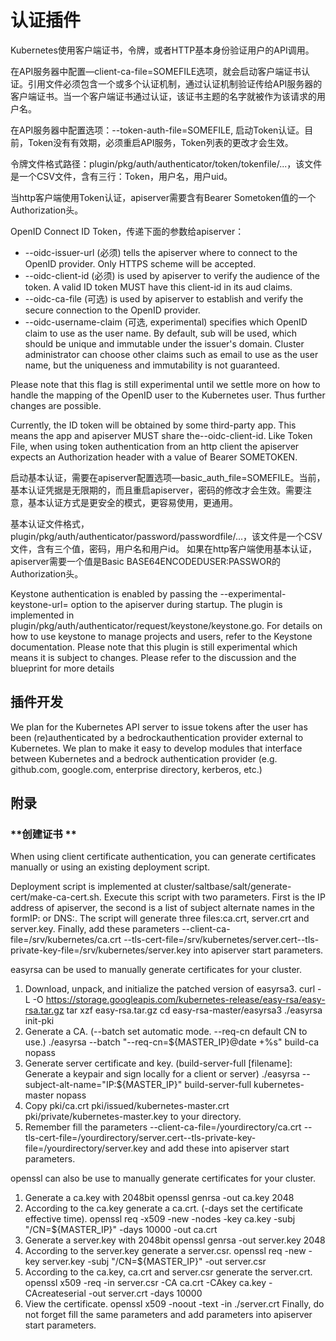 # **认证插件**

Kubernetes使用客户端证书，令牌，或者HTTP基本身份验证用户的API调用。

在API服务器中配置—client-ca-file=SOMEFILE选项，就会启动客户端证书认证。引用文件必须包含一个或多个认证机制，通过认证机制验证传给API服务器的客户端证书。当一个客户端证书通过认证，该证书主题的名字就被作为该请求的用户名。

在API服务器中配置选项：--token-auth-file=SOMEFILE, 启动Token认证。目前，Token没有有效期，必须重启API服务，Token列表的更改才会生效。

令牌文件格式路径：plugin/pkg/auth/authenticator/token/tokenfile/...，该文件是一个CSV文件，含有三行：Token，用户名，用户uid。

当http客户端使用Token认证，apiserver需要含有Bearer Sometoken值的一个Authorization头。

OpenID Connect ID Token，传递下面的参数给apiserver：
- --oidc-issuer-url (必须) tells the apiserver where to connect to the OpenID provider. Only HTTPS scheme will be accepted.
- --oidc-client-id (必须) is used by apiserver to verify the audience of the token. A valid ID token MUST have this client-id in its aud claims.
- --oidc-ca-file (可选) is used by apiserver to establish and verify the secure connection to the OpenID provider.
- --oidc-username-claim (可选, experimental) specifies which OpenID claim to use as the user name. By default, sub will be used, which should be unique and immutable under the issuer's domain. Cluster administrator can choose other claims such as email to use as the user name, but the uniqueness and immutability is not guaranteed.

Please note that this flag is still experimental until we settle more on how to handle the mapping of the OpenID user to the Kubernetes user. Thus further changes are possible.

Currently, the ID token will be obtained by some third-party app. This means the app and apiserver MUST share the--oidc-client-id.
Like Token File, when using token authentication from an http client the apiserver expects an Authorization header with a value of Bearer SOMETOKEN.


启动基本认证，需要在apiserver配置选项—basic_auth_file=SOMEFILE。当前，基本认证凭据是无限期的，而且重启apiserver，密码的修改才会生效。需要注意，基本认证方式是更安全的模式，更容易使用，更通用。

基本认证文件格式，plugin/pkg/auth/authenticator/password/passwordfile/...，该文件是一个CSV文件，含有三个值，密码，用户名和用户id。
如果在http客户端使用基本认证，apiserver需要一个值是Basic BASE64ENCODEDUSER:PASSWOR的Authorization头。

Keystone authentication is enabled by passing the --experimental-keystone-url=<AuthURL> option to the apiserver during startup. The plugin is implemented in plugin/pkg/auth/authenticator/request/keystone/keystone.go. For details on how to use keystone to manage projects and users, refer to the Keystone documentation. Please note that this plugin is still experimental which means it is subject to changes. Please refer to the discussion and the blueprint for more details

## **插件开发** 

We plan for the Kubernetes API server to issue tokens after the user has been (re)authenticated by a bedrockauthentication provider external to Kubernetes. We plan to make it easy to develop modules that interface between Kubernetes and a bedrock authentication provider (e.g. github.com, google.com, enterprise directory, kerberos, etc.)

## **附录**

### **创建证书 **
When using client certificate authentication, you can generate certificates manually or using an existing deployment script.

Deployment script is implemented at cluster/saltbase/salt/generate-cert/make-ca-cert.sh. Execute this script with two parameters. First is the IP address of apiserver, the second is a list of subject alternate names in the formIP:<ip-address> or DNS:<dns-name>. The script will generate three files:ca.crt, server.crt and server.key. Finally, add these parameters --client-ca-file=/srv/kubernetes/ca.crt --tls-cert-file=/srv/kubernetes/server.cert--tls-private-key-file=/srv/kubernetes/server.key into apiserver start parameters.

easyrsa can be used to manually generate certificates for your cluster.

1.	Download, unpack, and initialize the patched version of easyrsa3.
curl -L -O https://storage.googleapis.com/kubernetes-release/easy-rsa/easy-rsa.tar.gz tar xzf easy-rsa.tar.gz cd easy-rsa-master/easyrsa3 ./easyrsa init-pki
2.	Generate a CA. (--batch set automatic mode. --req-cn default CN to use.)
./easyrsa --batch "--req-cn=${MASTER_IP}@date +%s" build-ca nopass
3.	Generate server certificate and key. (build-server-full [filename]: Generate a keypair and sign locally for a client or server)
./easyrsa --subject-alt-name="IP:${MASTER_IP}" build-server-full kubernetes-master nopass
4.	Copy pki/ca.crt pki/issued/kubernetes-master.crt pki/private/kubernetes-master.key to your directory.
5.	Remember fill the parameters --client-ca-file=/yourdirectory/ca.crt --tls-cert-file=/yourdirectory/server.cert--tls-private-key-file=/yourdirectory/server.key and add these into apiserver start parameters.

openssl can also be use to manually generate certificates for your cluster.
1.	Generate a ca.key with 2048bit openssl genrsa -out ca.key 2048
2.	According to the ca.key generate a ca.crt. (-days set the certificate effective time). openssl req -x509 -new -nodes -key ca.key -subj "/CN=${MASTER_IP}" -days 10000 -out ca.crt
3.	Generate a server.key with 2048bit openssl genrsa -out server.key 2048
4.	According to the server.key generate a server.csr. openssl req -new -key server.key -subj "/CN=${MASTER_IP}" -out server.csr
5.	According to the ca.key, ca.crt and server.csr generate the server.crt. openssl x509 -req -in server.csr -CA ca.crt -CAkey ca.key -CAcreateserial -out server.crt -days 10000
6.	View the certificate. openssl x509 -noout -text -in ./server.crt Finally, do not forget fill the same parameters and add parameters into apiserver start parameters.
